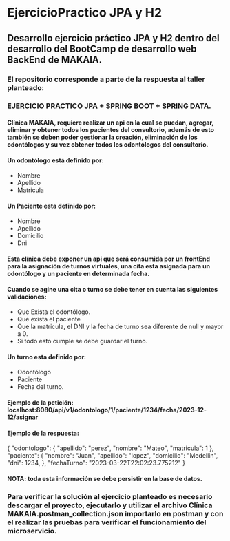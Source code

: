 # EjercicioPractico JPA y H2

## Desarrollo ejercicio práctico JPA y H2 dentro del desarrollo del BootCamp de desarrollo web BackEnd de MAKAIA.

### El repositorio corresponde a parte de la respuesta al taller planteado:

### EJERCICIO PRACTICO JPA + SPRING BOOT + SPRING DATA.

#### Clínica MAKAIA, requiere realizar un api en la cual se puedan, agregar, eliminar y obtener todos los pacientes del consultorio, además de esto también se deben poder gestionar la creación, eliminación de los odontólogos y su vez obtener todos los odontólogos del consultorio.

#### Un odontólogo está definido por:
* Nombre
* Apellido
* Matricula

#### Un Paciente esta definido por:
* Nombre
* Apellido
* Domicilio
* Dni

#### Esta clínica debe exponer un api que será consumida por un frontEnd para la asignación de turnos virtuales, una cita esta asignada para un odontólogo y un paciente en determinada fecha.

#### Cuando se agine una cita o turno se debe tener en cuenta las siguientes validaciones:
* Que Exista el odontólogo.
* Que exista el paciente
* Que la matricula, el DNI y la fecha de turno sea diferente de null y mayor a 0.
* Si todo esto cumple se debe guardar el turno.

#### Un turno esta definido por:
* Odontólogo
* Paciente
* Fecha del turno.

#### Ejemplo de la petición: localhost:8080/api/v1/odontologo/1/paciente/1234/fecha/2023-12-12/asignar

#### Ejemplo de la respuesta:
{
  "odontologo": {
    "apellido": "perez",
    "nombre": "Mateo",
    "matricula": 1
  },
  "paciente": {
    "nombre": "Juan",
    "apellido": "lopez",
    "domicilio": "Medellin",
    "dni": 1234,
  },
  "fechaTurno": "2023-03-22T22:02:23.775212"
}

#### NOTA: toda esta información se debe persistir en la base de datos.



### Para verificar la solución al ejercicio planteado es necesario descargar el proyecto, ejecutarlo y utilizar el archivo Clínica MAKAIA.postman_collection.json importarlo en postman y con el realizar las pruebas para verificar el funcionamiento del microservicio.
